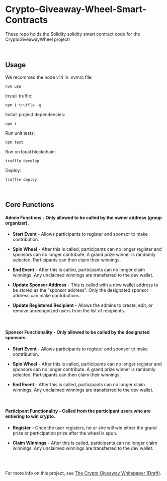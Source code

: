 # Crypto-Giveaway-Wheel-Smart-Contracts

These repo holds the Solidity solidity smart contract code for the CryptoGiveawayWheel project!

<br/>

## Usage

We recommed the node v14 in .nvmrc file:

```
nvm use
```

Install truffle:
```
npm i truffle -g
```

Install project dependencies:
```
npm i
```

Run unit tests:
```
npm test
```

Run on local blockchain:
```
truffle develop
```

Deploy:
```
truffle deploy
```


<br/>

## Core Functions

#### Admin Functions - Only allowed to be called by the owner address (group organizer).

  - **Start Event** - Allows participants to register and sponsor to make contribution.

  - **Spin Wheel** - After this is called, participants can no longer register and sponsors can no longer contribute. A grand prize winner is randomly selected. Participants can then claim their winnings.

  - **End Event** - After this is called, participants can no longer claim winnings. Any unclaimed winnings are transferred to the dev wallet.

  - **Update Sponsor Address** - This is called with a new wallet address to be stored as the "sponsor address". Only the designated sponsor address can make contributions.

  - **Update Registered Recipient** - Allows the admins to create, edit, or remove unrecognized users from the list of recipients.


<br/>

#### Sponsor Functionality - Only allowed to be called by the designated sponsors.

  - **Start Event** - Allows participants to register and sponsor to make contribution.

  - **Spin Wheel** - After this is called, participants can no longer register and sponsors can no longer contribute. A grand prize winner is randomly selected. Participants can then claim their winnings.

  - **End Event** - After this is called, participants can no longer claim winnings. Any unclaimed winnings are transferred to the dev wallet.

<br/>

#### Participant Functionality - Called from the participant users who are entiering to win crypto.

  - **Register** - Once the user registers, he or she will win either the grand prize or participation prize after the wheel is spun.

  - **Claim Winnings** - After this is called, participants can no longer claim winnings. Any unclaimed winnings are transferred to the dev wallet.

<br/>
<br/>


For more info on this project, see [The Crypto Giveaway Whitepaper (Draft)](https://github.com/TDD-Solidity/Crypto-Giveaway-Wheel-White-Paper).
